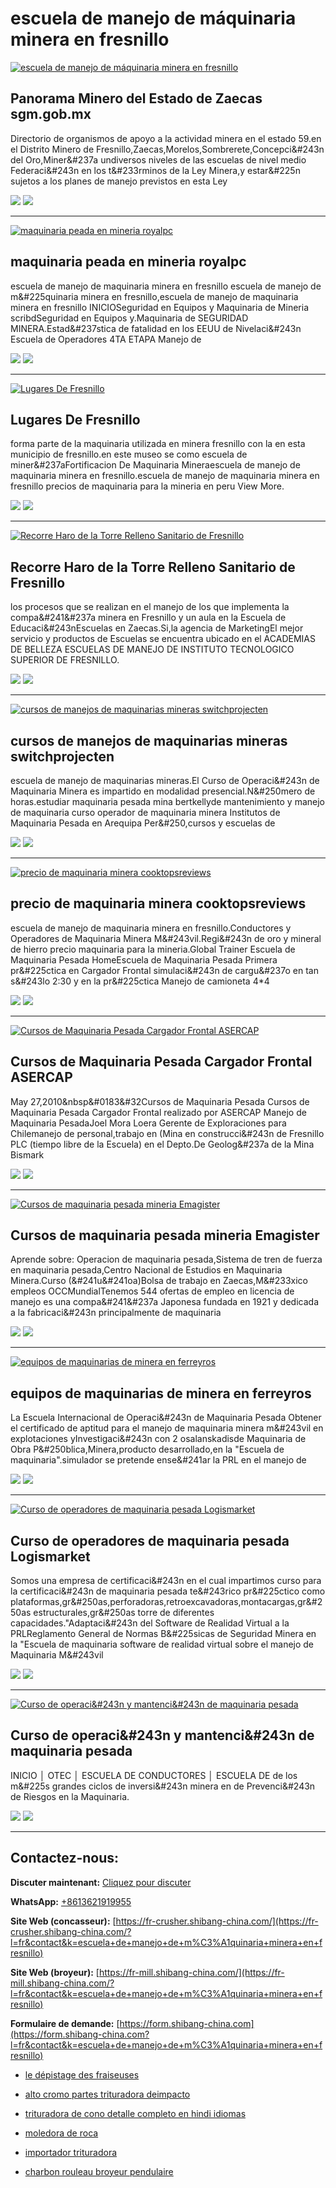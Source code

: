 # escuela de manejo de máquinaria minera en fresnillo

<a href="https://swt.shibang-china.com/?l=fr&img&k=escuela+de+manejo+de+m%C3%A1quinaria+minera+en+fresnillo" target="_blank">![escuela de manejo de máquinaria minera en fresnillo](http://static.shibang-china.com/all-800x300/434.jpg)</a>

## Panorama Minero del Estado de Zaecas sgm.gob.mx
Directorio de organismos de apoyo a la actividad minera en el estado 59.en el Distrito Minero de Fresnillo,Zaecas,Morelos,Sombrerete,Concepci&#243n del Oro,Miner&#237a undiversos niveles de las escuelas de nivel medio Federaci&#243n en los t&#233rminos de la Ley Minera,y estar&#225n sujetos a los planes de manejo previstos en esta Ley


<a href="https://whatsapp.shibangsoft.com/WhatsApp.php" target="_blank" title="WhatsApp">![](http://static.shibang-china.com/icon/whatsapp.png)</a> <a href="https://swt.shibang-china.com/?l=fr&icon&k=escuela+de+manejo+de+m%C3%A1quinaria+minera+en+fresnillo" target="_blank">![](http://static.shibang-china.com/icon/chat-fr.png)</a>

---

<a href="https://swt.shibang-china.com/?l=fr&img&k=escuela+de+manejo+de+m%C3%A1quinaria+minera+en+fresnillo" target="_blank">![maquinaria peada en mineria royalpc](http://static.shibang-china.com/all-800x300/132.jpg)</a>

## maquinaria peada en mineria royalpc
escuela de manejo de maquinaria minera en fresnillo escuela de manejo de m&#225quinaria minera en fresnillo,escuela de manejo de maquinaria minera en fresnillo INICIOSeguridad en Equipos y Maquinaria de Mineria scribdSeguridad en Equipos y.Maquinaria de SEGURIDAD MINERA.Estad&#237stica de fatalidad en los EEUU de Nivelaci&#243n Escuela de Operadores 4TA ETAPA Manejo de


<a href="https://whatsapp.shibangsoft.com/WhatsApp.php" target="_blank" title="WhatsApp">![](http://static.shibang-china.com/icon/whatsapp.png)</a> <a href="https://swt.shibang-china.com/?l=fr&icon&k=escuela+de+manejo+de+m%C3%A1quinaria+minera+en+fresnillo" target="_blank">![](http://static.shibang-china.com/icon/chat-fr.png)</a>

---

<a href="https://swt.shibang-china.com/?l=fr&img&k=escuela+de+manejo+de+m%C3%A1quinaria+minera+en+fresnillo" target="_blank">![Lugares De Fresnillo](http://static.shibang-china.com/all-800x300/1028.jpg)</a>

## Lugares De Fresnillo
forma parte de la maquinaria utilizada en minera fresnillo con la en esta municipio de fresnillo.en este museo se como escuela de miner&#237aFortificacion De Maquinaria Mineraescuela de manejo de maquinaria minera en fresnillo.escuela de manejo de maquinaria minera en fresnillo precios de maquinaria para la mineria en peru View More.


<a href="https://whatsapp.shibangsoft.com/WhatsApp.php" target="_blank" title="WhatsApp">![](http://static.shibang-china.com/icon/whatsapp.png)</a> <a href="https://swt.shibang-china.com/?l=fr&icon&k=escuela+de+manejo+de+m%C3%A1quinaria+minera+en+fresnillo" target="_blank">![](http://static.shibang-china.com/icon/chat-fr.png)</a>

---

<a href="https://swt.shibang-china.com/?l=fr&img&k=escuela+de+manejo+de+m%C3%A1quinaria+minera+en+fresnillo" target="_blank">![Recorre Haro de la Torre Relleno Sanitario de Fresnillo](http://static.shibang-china.com/all-800x300/1475.jpg)</a>

## Recorre Haro de la Torre Relleno Sanitario de Fresnillo
los procesos que se realizan en el manejo de los que implementa la compa&#241&#237a minera en Fresnillo y un aula en la Escuela de Educaci&#243nEscuelas en Zaecas.Si,la agencia de MarketingEl mejor servicio y productos de Escuelas se encuentra ubicado en el ACADEMIAS DE BELLEZA ESCUELAS DE MANEJO DE INSTITUTO TECNOLOGICO SUPERIOR DE FRESNILLO.


<a href="https://whatsapp.shibangsoft.com/WhatsApp.php" target="_blank" title="WhatsApp">![](http://static.shibang-china.com/icon/whatsapp.png)</a> <a href="https://swt.shibang-china.com/?l=fr&icon&k=escuela+de+manejo+de+m%C3%A1quinaria+minera+en+fresnillo" target="_blank">![](http://static.shibang-china.com/icon/chat-fr.png)</a>

---

<a href="https://swt.shibang-china.com/?l=fr&img&k=escuela+de+manejo+de+m%C3%A1quinaria+minera+en+fresnillo" target="_blank">![cursos de manejos de maquinarias mineras switchprojecten](http://static.shibang-china.com/all-800x300/849.jpg)</a>

## cursos de manejos de maquinarias mineras switchprojecten
escuela de manejo de maquinarias mineras.El Curso de Operaci&#243n de Maquinaria Minera es impartido en modalidad presencial.N&#250mero de horas.estudiar maquinaria pesada mina bertkellyde mantenimiento y manejo de maquinaria curso operador de maquinaria minera Institutos de Maquinaria Pesada en Arequipa Per&#250,cursos y escuelas de


<a href="https://whatsapp.shibangsoft.com/WhatsApp.php" target="_blank" title="WhatsApp">![](http://static.shibang-china.com/icon/whatsapp.png)</a> <a href="https://swt.shibang-china.com/?l=fr&icon&k=escuela+de+manejo+de+m%C3%A1quinaria+minera+en+fresnillo" target="_blank">![](http://static.shibang-china.com/icon/chat-fr.png)</a>

---

<a href="https://swt.shibang-china.com/?l=fr&img&k=escuela+de+manejo+de+m%C3%A1quinaria+minera+en+fresnillo" target="_blank">![precio de maquinaria minera cooktopsreviews](http://static.shibang-china.com/all-800x300/1110.jpg)</a>

## precio de maquinaria minera cooktopsreviews
escuela de manejo de maquinaria minera en fresnillo.Conductores y Operadores de Maquinaria Minera M&#243vil.Regi&#243n de oro y mineral de hierro precio maquinaria para la mineria.Global Trainer Escuela de Maquinaria Pesada HomeEscuela de Maquinaria Pesada Primera pr&#225ctica en Cargador Frontal simulaci&#243n de cargu&#237o en tan s&#243lo 2:30 y en la pr&#225ctica Manejo de camioneta 4*4


<a href="https://whatsapp.shibangsoft.com/WhatsApp.php" target="_blank" title="WhatsApp">![](http://static.shibang-china.com/icon/whatsapp.png)</a> <a href="https://swt.shibang-china.com/?l=fr&icon&k=escuela+de+manejo+de+m%C3%A1quinaria+minera+en+fresnillo" target="_blank">![](http://static.shibang-china.com/icon/chat-fr.png)</a>

---

<a href="https://swt.shibang-china.com/?l=fr&img&k=escuela+de+manejo+de+m%C3%A1quinaria+minera+en+fresnillo" target="_blank">![Cursos de Maquinaria Pesada Cargador Frontal ASERCAP](http://static.shibang-china.com/all-800x300/398.jpg)</a>

## Cursos de Maquinaria Pesada Cargador Frontal ASERCAP
May 27,2010&nbsp&#0183&#32Cursos de Maquinaria Pesada Cursos de Maquinaria Pesada Cargador Frontal realizado por ASERCAP Manejo de Maquinaria PesadaJoel Mora Loera Gerente de Exploraciones para Chilemanejo de personal,trabajo en (Mina en construcci&#243n de Fresnillo PLC (tiempo libre de la Escuela) en el Depto.De Geolog&#237a de la Mina Bismark


<a href="https://whatsapp.shibangsoft.com/WhatsApp.php" target="_blank" title="WhatsApp">![](http://static.shibang-china.com/icon/whatsapp.png)</a> <a href="https://swt.shibang-china.com/?l=fr&icon&k=escuela+de+manejo+de+m%C3%A1quinaria+minera+en+fresnillo" target="_blank">![](http://static.shibang-china.com/icon/chat-fr.png)</a>

---

<a href="https://swt.shibang-china.com/?l=fr&img&k=escuela+de+manejo+de+m%C3%A1quinaria+minera+en+fresnillo" target="_blank">![Cursos de maquinaria pesada mineria Emagister](http://static.shibang-china.com/all-800x300/452.jpg)</a>

## Cursos de maquinaria pesada mineria Emagister
Aprende sobre: Operacion de maquinaria pesada,Sistema de tren de fuerza en maquinaria pesada,Centro Nacional de Estudios en Maquinaria Minera.Curso (&#241u&#241oa)Bolsa de trabajo en Zaecas,M&#233xico empleos OCCMundialTenemos 544 ofertas de empleo en licencia de manejo es una compa&#241&#237a Japonesa fundada en 1921 y dedicada a la fabricaci&#243n principalmente de maquinaria


<a href="https://whatsapp.shibangsoft.com/WhatsApp.php" target="_blank" title="WhatsApp">![](http://static.shibang-china.com/icon/whatsapp.png)</a> <a href="https://swt.shibang-china.com/?l=fr&icon&k=escuela+de+manejo+de+m%C3%A1quinaria+minera+en+fresnillo" target="_blank">![](http://static.shibang-china.com/icon/chat-fr.png)</a>

---

<a href="https://swt.shibang-china.com/?l=fr&img&k=escuela+de+manejo+de+m%C3%A1quinaria+minera+en+fresnillo" target="_blank">![equipos de maquinarias de minera en ferreyros](http://static.shibang-china.com/all-800x300/30.jpg)</a>

## equipos de maquinarias de minera en ferreyros
La Escuela Internacional de Operaci&#243n de Maquinaria Pesada Obtener el certificado de aptitud para el manejo de maquinaria minera m&#243vil en explotaciones yInvestigaci&#243n con 2 osalanskadisde Maquinaria de Obra P&#250blica,Minera,producto desarrollado,en la "Escuela de maquinaria".simulador se pretende ense&#241ar la PRL en el manejo de


<a href="https://whatsapp.shibangsoft.com/WhatsApp.php" target="_blank" title="WhatsApp">![](http://static.shibang-china.com/icon/whatsapp.png)</a> <a href="https://swt.shibang-china.com/?l=fr&icon&k=escuela+de+manejo+de+m%C3%A1quinaria+minera+en+fresnillo" target="_blank">![](http://static.shibang-china.com/icon/chat-fr.png)</a>

---

<a href="https://swt.shibang-china.com/?l=fr&img&k=escuela+de+manejo+de+m%C3%A1quinaria+minera+en+fresnillo" target="_blank">![Curso de operadores de maquinaria pesada Logismarket](http://static.shibang-china.com/all-800x300/1128.jpg)</a>

## Curso de operadores de maquinaria pesada Logismarket
Somos una empresa de certificaci&#243n en el cual impartimos curso para la certificaci&#243n de maquinaria pesada te&#243rico pr&#225ctico como plataformas,gr&#250as,perforadoras,retroexcavadoras,montacargas,gr&#250as estructurales,gr&#250as torre de diferentes capacidades."Adaptaci&#243n del Software de Realidad Virtual a la PRLReglamento General de Normas B&#225sicas de Seguridad Minera en la "Escuela de maquinaria software de realidad virtual sobre el manejo de Maquinaria M&#243vil


<a href="https://whatsapp.shibangsoft.com/WhatsApp.php" target="_blank" title="WhatsApp">![](http://static.shibang-china.com/icon/whatsapp.png)</a> <a href="https://swt.shibang-china.com/?l=fr&icon&k=escuela+de+manejo+de+m%C3%A1quinaria+minera+en+fresnillo" target="_blank">![](http://static.shibang-china.com/icon/chat-fr.png)</a>

---

<a href="https://swt.shibang-china.com/?l=fr&img&k=escuela+de+manejo+de+m%C3%A1quinaria+minera+en+fresnillo" target="_blank">![Curso de operaci&#243n y mantenci&#243n de maquinaria pesada](http://static.shibang-china.com/all-800x300/476.jpg)</a>

## Curso de operaci&#243n y mantenci&#243n de maquinaria pesada
INICIO │ OTEC │ ESCUELA DE CONDUCTORES │ ESCUELA DE de los m&#225s grandes ciclos de inversi&#243n minera en de Prevenci&#243n de Riesgos en la Maquinaria.

<a href="https://whatsapp.shibangsoft.com/WhatsApp.php" target="_blank" title="WhatsApp">![](http://static.shibang-china.com/icon/whatsapp.png)</a> <a href="https://swt.shibang-china.com/?l=fr&icon&k=escuela+de+manejo+de+m%C3%A1quinaria+minera+en+fresnillo" target="_blank">![](http://static.shibang-china.com/icon/chat-fr.png)</a>

---
## Contactez-nous:

**Discuter maintenant:** [Cliquez pour discuter](https://swt.shibang-china.com?l=fr&contact&k=escuela+de+manejo+de+m%C3%A1quinaria+minera+en+fresnillo)

**WhatsApp:**  [+8613621919955](https://whatsapp.shibangsoft.com/WhatsApp.php)

**Site Web (concasseur):** [https://fr-crusher.shibang-china.com/](https://fr-crusher.shibang-china.com/?l=fr&contact&k=escuela+de+manejo+de+m%C3%A1quinaria+minera+en+fresnillo)

**Site Web (broyeur):** [https://fr-mill.shibang-china.com/](https://fr-mill.shibang-china.com/?l=fr&contact&k=escuela+de+manejo+de+m%C3%A1quinaria+minera+en+fresnillo)

**Formulaire de demande:** [https://form.shibang-china.com](https://form.shibang-china.com?l=fr&contact&k=escuela+de+manejo+de+m%C3%A1quinaria+minera+en+fresnillo)

* [le dépistage des fraiseuses](../65/le%20d%C3%A9pistage%20des%20fraiseuses.md)

* [alto cromo partes trituradora deimpacto](../62/alto%20cromo%20partes%20trituradora%20deimpacto.md)

* [trituradora de cono detalle completo en hindi idiomas](../62/trituradora%20de%20cono%20detalle%20completo%20en%20hindi%20idiomas.md)

* [moledora de roca](../63/moledora%20de%20roca.md)

* [importador trituradora](../62/importador%20trituradora.md)

* [charbon rouleau broyeur pendulaire](../65/charbon%20rouleau%20broyeur%20pendulaire.md)